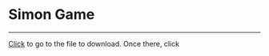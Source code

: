 # Simon Game
___
<a id ="raw-url" href="https://github.com/RyanberryPi/Simon/blob/master/Simon/Simon_Setup/Release/Simon_Setup.msi">Click</a> to go to the file to download. Once there, click 
